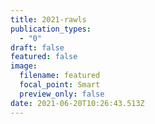 ```yaml
---
title: 2021-rawls
publication_types:
  - "0"
draft: false
featured: false
image:
  filename: featured
  focal_point: Smart
  preview_only: false
date: 2021-06-20T10:26:43.513Z
---
```

